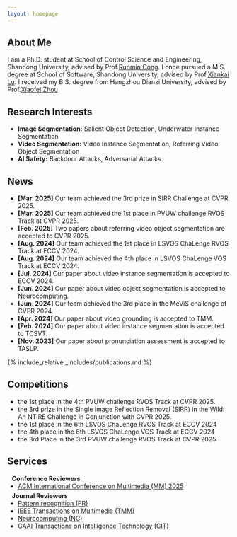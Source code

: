 ```yaml
---
layout: homepage
---
```


## About Me

I am a Ph.D. student at School of Control Science and Engineering, Shandong University, advised by Prof.[Runmin Cong](https://rmcong.github.io/). I once pursued a M.S. degree at School of Software, Shandong University, advised by Prof.[Xiankai Lu](https://faculty.sdu.edu.cn/luxiankai/zh_CN/index.htm). I received my B.S. degree from Hangzhou Dianzi University, advised by Prof.[Xiaofei Zhou](https://zxforchid.github.io/index.html)

## Research Interests

- **Image Segmentation:** Salient Object Detection, Underwater Instance Segmentation
- **Video Segmentation:** Video Instance Segmentation, Referring Video Object Segmentation
- **AI Safety:** Backdoor Attacks, Adversarial Attacks

## News
- **[Mar. 2025]** Our team achieved the 3rd prize in SIRR Challenge at CVPR 2025.
- **[Mar. 2025]** Our team achieved the 1st place in PVUW challenge RVOS Track at CVPR 2025.
- **[Feb. 2025]** Two papers about referring video object segmentation are accepted to CVPR 2025.
- **[Aug. 2024]** Our team achieved the 1st place in LSVOS ChaLenge RVOS Track at ECCV 2024.
- **[Aug. 2024]** Our team achieved the 4th place in LSVOS ChaLenge VOS Track at ECCV 2024.
- **[Jul. 2024]** Our paper about video instance segmentation is accepted to ECCV 2024.
- **[Jun. 2024]** Our paper about video object segmentation is accepted to Neurocomputing.
- **[Jun. 2024]** Our team achieved the 3rd place in the MeViS challenge of CVPR 2024.
- **[Apr. 2024]** Our paper about video grounding is accepted to TMM.
- **[Feb. 2024]** Our paper about video instance segmentation is accepted to TCSVT.
- **[Nov. 2023]** Our paper about pronunciation assessment is accepted to TASLP.

{% include_relative _includes/publications.md %}

## Competitions
- the 1st place in the 4th PVUW challenge RVOS Track at CVPR 2025.
- the 3rd prize in the Single Image Reflection Removal (SIRR) in the Wild: An NTIRE Challenge in Conjunction with CVPR 2025.
- the 1st place in the 6th LSVOS ChaLenge RVOS Track at ECCV 2024
- the 4th place in the 6th LSVOS ChaLenge VOS Track at ECCV 2024
- the 3rd Place in the 3rd PVUW challenge RVOS Track at CVPR 2025.

## Services

<h4 style="margin:0 10px 0;">Conference Reviewers</h4>

<ul style="margin:0 0 5px;">
  <li><a href="https://acmmm2025.org/"><autocolor>ACM International Conference on Multimedia (MM) 2025</autocolor></a></li>
</ul>

<h4 style="margin:0 10px 0;">Journal Reviewers</h4>

<ul style="margin:0 0 20px;">
  <li><a href="https://www.sciencedirect.com/journal/pattern-recognition"><autocolor>Pattern recognition (PR)</autocolor></a></li>
  <li><a href="https://ieeexplore.ieee.org/xpl/RecentIssue.jsp?punumber=6046"><autocolor>IEEE Transactions on Multimedia (TMM)</autocolor></a></li>
  <li><a href="https://www.sciencedirect.com/journal/neurocomputing"><autocolor>Neurocomputing (NC)</autocolor></a></li>
  <li><a href="https://ietresearch.onlinelibrary.wiley.com/journal/24682322"><autocolor>CAAI Transactions on Intelligence Technology (CIT)</autocolor></a></li>
</ul>
